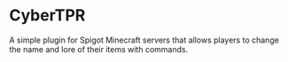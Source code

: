 # CyberTPR
A simple plugin for Spigot Minecraft servers that allows players to change the name and lore of their items with commands.